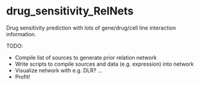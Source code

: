 # drug_sensitivity_RelNets
Drug sensitivity prediction with lots of gene/drug/cell line interaction information.

TODO:

* Compile list of sources to generate prior relation network
* Write scripts to compile sources and data (e.g. expression) into network
* Visualize network with e.g. DLR?
...
* Profit!
